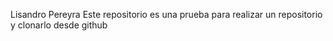 Lisandro Pereyra
Este repositorio es una prueba para realizar un repositorio y clonarlo desde github
